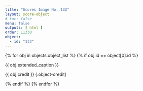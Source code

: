 ```yaml
---
title: "Scores Image No. 133"
layout: score-object
# toc: false
menu: false
outputs: [ html ]
order: 11330
object:
  - id: "133"
---
```


{% for obj in objects.object_list %}
{% if obj.id == object[0].id %}

{{ obj.extended_caption }}

{{ obj.credit }} {.object-credit}

{% endif %}
{% endfor %}
